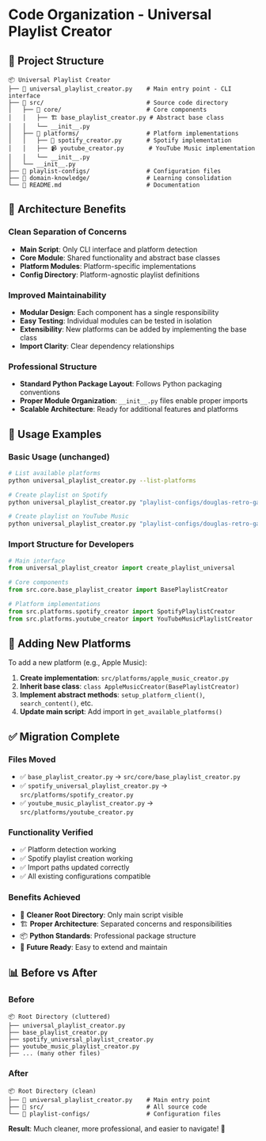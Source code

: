 # Code Organization - Universal Playlist Creator

## 📁 Project Structure

```
📦 Universal Playlist Creator
├── 🎵 universal_playlist_creator.py    # Main entry point - CLI interface
├── 📁 src/                             # Source code directory
│   ├── 📁 core/                        # Core components
│   │   ├── 🏗️ base_playlist_creator.py # Abstract base class
│   │   └── __init__.py
│   ├── 📁 platforms/                   # Platform implementations
│   │   ├── 🎵 spotify_creator.py       # Spotify implementation
│   │   ├── 📹 youtube_creator.py       # YouTube Music implementation
│   │   └── __init__.py
│   └── __init__.py
├── 📁 playlist-configs/                # Configuration files
├── 📁 domain-knowledge/                # Learning consolidation
└── 📄 README.md                        # Documentation
```

## 🎯 Architecture Benefits

### **Clean Separation of Concerns**
- **Main Script**: Only CLI interface and platform detection
- **Core Module**: Shared functionality and abstract base classes
- **Platform Modules**: Platform-specific implementations
- **Config Directory**: Platform-agnostic playlist definitions

### **Improved Maintainability**
- **Modular Design**: Each component has a single responsibility
- **Easy Testing**: Individual modules can be tested in isolation
- **Extensibility**: New platforms can be added by implementing the base class
- **Import Clarity**: Clear dependency relationships

### **Professional Structure**
- **Standard Python Package Layout**: Follows Python packaging conventions
- **Proper Module Organization**: `__init__.py` files enable proper imports
- **Scalable Architecture**: Ready for additional features and platforms

## 🚀 Usage Examples

### Basic Usage (unchanged)
```bash
# List available platforms
python universal_playlist_creator.py --list-platforms

# Create playlist on Spotify
python universal_playlist_creator.py "playlist-configs/douglas-retro-gaming.md" --platform spotify

# Create playlist on YouTube Music
python universal_playlist_creator.py "playlist-configs/douglas-retro-gaming.md" --platform youtube
```

### Import Structure for Developers
```python
# Main interface
from universal_playlist_creator import create_playlist_universal

# Core components
from src.core.base_playlist_creator import BasePlaylistCreator

# Platform implementations
from src.platforms.spotify_creator import SpotifyPlaylistCreator
from src.platforms.youtube_creator import YouTubeMusicPlaylistCreator
```

## 🔧 Adding New Platforms

To add a new platform (e.g., Apple Music):

1. **Create implementation**: `src/platforms/apple_music_creator.py`
2. **Inherit base class**: `class AppleMusicCreator(BasePlaylistCreator)`
3. **Implement abstract methods**: `setup_platform_client()`, `search_content()`, etc.
4. **Update main script**: Add import in `get_available_platforms()`

## ✅ Migration Complete

### **Files Moved**
- ✅ `base_playlist_creator.py` → `src/core/base_playlist_creator.py`
- ✅ `spotify_universal_playlist_creator.py` → `src/platforms/spotify_creator.py`
- ✅ `youtube_music_playlist_creator.py` → `src/platforms/youtube_creator.py`

### **Functionality Verified**
- ✅ Platform detection working
- ✅ Spotify playlist creation working
- ✅ Import paths updated correctly
- ✅ All existing configurations compatible

### **Benefits Achieved**
- 🎯 **Cleaner Root Directory**: Only main script visible
- 🏗️ **Proper Architecture**: Separated concerns and responsibilities
- 📦 **Python Standards**: Professional package structure
- 🚀 **Future Ready**: Easy to extend and maintain

## 📊 Before vs After

### Before
```
📦 Root Directory (cluttered)
├── universal_playlist_creator.py
├── base_playlist_creator.py
├── spotify_universal_playlist_creator.py
├── youtube_music_playlist_creator.py
├── ... (many other files)
```

### After
```
📦 Root Directory (clean)
├── 🎵 universal_playlist_creator.py    # Main entry point
├── 📁 src/                             # All source code
└── 📁 playlist-configs/                # Configuration files
```

**Result**: Much cleaner, more professional, and easier to navigate! 🎉
